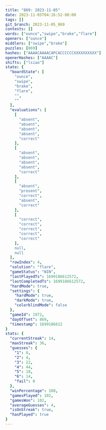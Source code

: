 ```yaml
---
title: "869: 2023-11-05"
date: 2023-11-05T04:16:52-08:00
tags: []
git_branch: 2023-11-05_869
contests: []
words: ["ounce","swipe","brake","flare"]
openers: ["ounce"]
middlers: ["swipe","brake"]
puzzles: [869]
hashes: ["AAAACAAAACAPCACCCCCCXXXXXXXXXX"]
openerHashes: ["AAAAC"]
shifts: ["lsiao"]
state: {
  "boardState": [
    "ounce",
    "swipe",
    "brake",
    "flare",
    "",
    ""
  ],
  "evaluations": [
    [
      "absent",
      "absent",
      "absent",
      "absent",
      "correct"
    ],
    [
      "absent",
      "absent",
      "absent",
      "absent",
      "correct"
    ],
    [
      "absent",
      "present",
      "correct",
      "absent",
      "correct"
    ],
    [
      "correct",
      "correct",
      "correct",
      "correct",
      "correct"
    ],
    null,
    null
  ],
  "rowIndex": 4,
  "solution": "flare",
  "gameStatus": "WIN",
  "lastPlayedTs": 1699186612572,
  "lastCompletedTs": 1699186612572,
  "hardMode": true,
  "settings": {
    "hardMode": true,
    "darkMode": true,
    "colorblindMode": false
  },
  "gameId": 1972,
  "dayOffset": 869,
  "timestamp": 1699186612
}
stats: {
  "currentStreak": 14,
  "maxStreak": 36,
  "guesses": {
    "1": 0,
    "2": 4,
    "3": 22,
    "4": 44,
    "5": 18,
    "6": 14,
    "fail": 0
  },
  "winPercentage": 100,
  "gamesPlayed": 102,
  "gamesWon": 102,
  "averageGuesses": 4,
  "isOnStreak": true,
  "hasPlayed": true
}
---
```

<!-- more -->

